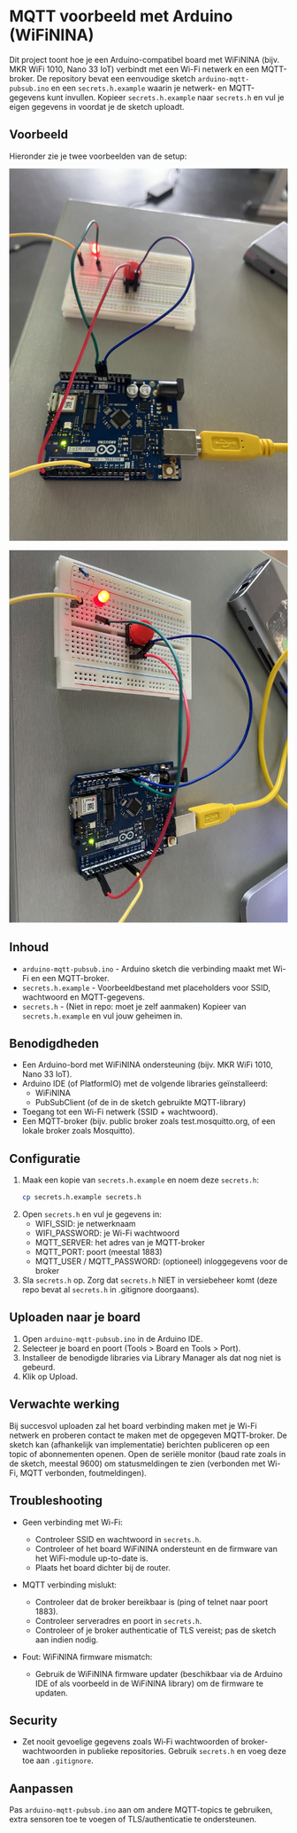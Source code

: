 # MQTT voorbeeld met Arduino (WiFiNINA)
Dit project toont hoe je een Arduino-compatibel board met WiFiNINA (bijv. MKR WiFi 1010, Nano 33 IoT) verbindt met een Wi-Fi netwerk en een MQTT-broker.
De repository bevat een eenvoudige sketch `arduino-mqtt-pubsub.ino` en een `secrets.h.example` waarin je netwerk- en MQTT-gegevens kunt invullen. Kopieer `secrets.h.example` naar `secrets.h` en vul je eigen gegevens in voordat je de sketch uploadt.

## Voorbeeld
Hieronder zie je twee voorbeelden van de setup:

![Voorbeeld 1](voorbeeld-1.jpg)

![Voorbeeld 2](voorbeeld-2.jpg)

## Inhoud
- `arduino-mqtt-pubsub.ino`  - Arduino sketch die verbinding maakt met Wi-Fi en een MQTT-broker.
- `secrets.h.example`    - Voorbeeldbestand met placeholders voor SSID, wachtwoord en MQTT-gegevens.
- `secrets.h`            - (Niet in repo: moet je zelf aanmaken) Kopieer van `secrets.h.example` en vul jouw geheimen in.

## Benodigdheden
- Een Arduino-bord met WiFiNINA ondersteuning (bijv. MKR WiFi 1010, Nano 33 IoT).
- Arduino IDE (of PlatformIO) met de volgende libraries geïnstalleerd:
	- WiFiNINA
	- PubSubClient (of de in de sketch gebruikte MQTT-library)
- Toegang tot een Wi-Fi netwerk (SSID + wachtwoord).
- Een MQTT-broker (bijv. public broker zoals test.mosquitto.org, of een lokale broker zoals Mosquitto).

## Configuratie
1. Maak een kopie van `secrets.h.example` en noem deze `secrets.h`:
	```bash
	cp secrets.h.example secrets.h
	```
2. Open `secrets.h` en vul je gegevens in:
	- WIFI_SSID: je netwerknaam
	- WIFI_PASSWORD: je Wi-Fi wachtwoord
	- MQTT_SERVER: het adres van je MQTT-broker
	- MQTT_PORT: poort (meestal 1883)
	- MQTT_USER / MQTT_PASSWORD: (optioneel) inloggegevens voor de broker
3. Sla `secrets.h` op. Zorg dat `secrets.h` NIET in versiebeheer komt (deze repo bevat al `secrets.h` in .gitignore doorgaans).

## Uploaden naar je board
1. Open `arduino-mqtt-pubsub.ino` in de Arduino IDE.
2. Selecteer je board en poort (Tools > Board en Tools > Port).
3. Installeer de benodigde libraries via Library Manager als dat nog niet is gebeurd.
4. Klik op Upload.

## Verwachte werking
Bij succesvol uploaden zal het board verbinding maken met je Wi-Fi netwerk en proberen contact te maken met de opgegeven MQTT-broker. De sketch kan (afhankelijk van implementatie) berichten publiceren op een topic of abonnementen openen.
Open de seriële monitor (baud rate zoals in de sketch, meestal 9600) om statusmeldingen te zien (verbonden met Wi-Fi, MQTT verbonden, foutmeldingen).

## Troubleshooting
- Geen verbinding met Wi-Fi:
	- Controleer SSID en wachtwoord in `secrets.h`.
	- Controleer of het board WiFiNINA ondersteunt en de firmware van het WiFi-module up-to-date is.
	- Plaats het board dichter bij de router.

- MQTT verbinding mislukt:
	- Controleer dat de broker bereikbaar is (ping of telnet naar poort 1883).
	- Controleer serveradres en poort in `secrets.h`.
	- Controleer of je broker authenticatie of TLS vereist; pas de sketch aan indien nodig.

- Fout: WiFiNINA firmware mismatch:
	- Gebruik de WiFiNINA firmware updater (beschikbaar via de Arduino IDE of als voorbeeld in de WiFiNINA library) om de firmware te updaten.

## Security
- Zet nooit gevoelige gegevens zoals Wi‑Fi wachtwoorden of broker-wachtwoorden in publieke repositories. Gebruik `secrets.h` en voeg deze toe aan `.gitignore`.

## Aanpassen
Pas `arduino-mqtt-pubsub.ino` aan om andere MQTT-topics te gebruiken, extra sensoren toe te voegen of TLS/authenticatie te ondersteunen.
